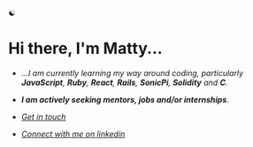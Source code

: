 
☯︎
# Hi there, I'm Matty...

- *...I am currently learning my way around coding, particularly **JavaScript**, **Ruby**, **React**, **Rails**, **SonicPi**, **Solidity** and **C**.* 

- ***I am actively seeking mentors, jobs and/or internships***. 

- *[Get in touch](mailto:mbmoorin@mailfence.com)*

- *[Connect with me on linkedin](https://linkedin.com/in/matthew-m-484241204/)*
